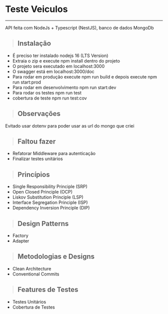 # Teste Veiculos
---

API feita com NodeJs + Typescript (NestJS), banco de dados MongoDb

> ## Instalação
* É preciso ter instalado nodejs 16 (LTS Version)
* Extraia o zip e execute npm install dentro do projeto
* O projeto sera executado em localhost:3000
* O swagger está em localhost:3000/doc
* Para rodar em produção execute npm run build e depois execute npm run start:prod
* Para rodar em desenvolvimento npm run start:dev
* Para rodar os testes npm run test
* cobertura de teste npm run test:cov

> ## Observações
Evitado usar dotenv para poder usar as url do mongo que criei

> ## Faltou fazer
* Refatorar Middleware para autenticação
* Finalizar testes unitários

> ## Princípios
* Single Responsibility Principle (SRP)
* Open Closed Principle (OCP)
* Liskov Substitution Principle (LSP)
* Interface Segregation Principle (ISP)
* Dependency Inversion Principle (DIP)

> ## Design Patterns
* Factory
* Adapter

> ## Metodologias e Designs
* Clean Architecture
* Conventional Commits

> ## Features de Testes
* Testes Unitários
* Cobertura de Testes
